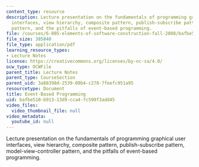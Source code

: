 ```yaml
---
content_type: resource
description: Lecture presentation on the fundamentals of programming graphical user
  interfaces, view hierarchy, composite pattern, publish-subscribe pattern, model-view-controller
  pattern, and the pitfalls of event-based programming.
file: /courses/6-005-elements-of-software-construction-fall-2008/bafbe510b91313d9cca4fc590f3add45_MIT6_005f08_lec17.pdf
file_size: 385840
file_type: application/pdf
learning_resource_types:
- Lecture Notes
license: https://creativecommons.org/licenses/by-nc-sa/4.0/
ocw_type: OCWFile
parent_title: Lecture Notes
parent_type: CourseSection
parent_uid: 3a88398d-2539-09b4-c278-7feefc951a95
resourcetype: Document
title: Event-Based Programming
uid: bafbe510-b913-13d9-cca4-fc590f3add45
video_files:
  video_thumbnail_file: null
video_metadata:
  youtube_id: null
---
```

Lecture presentation on the fundamentals of programming graphical user interfaces, view hierarchy, composite pattern, publish-subscribe pattern, model-view-controller pattern, and the pitfalls of event-based programming.
